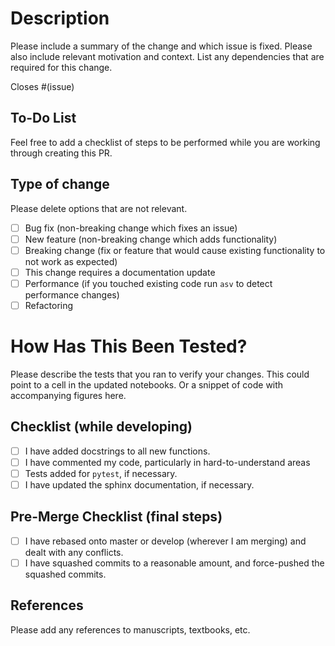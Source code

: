 # Description

Please include a summary of the change and which issue is fixed. Please also include relevant motivation and context. List any dependencies that are required for this change.

Closes #(issue)

## To-Do List

Feel free to add a checklist of steps to be performed while you are working through creating this PR.

## Type of change

Please delete options that are not relevant.

-   [ ]  Bug fix (non-breaking change which fixes an issue)
-   [ ]  New feature (non-breaking change which adds functionality)
-   [ ]  Breaking change (fix or feature that would cause existing functionality to not work as expected)
-   [ ]  This change requires a documentation update
-   [ ]  Performance (if you touched existing code run `asv` to detect performance changes)
-   [ ]  Refactoring

# How Has This Been Tested?

Please describe the tests that you ran to verify your changes. This could point to a cell in the updated notebooks. Or a snippet of code with accompanying figures here.

## Checklist (while developing)

-   [ ]  I have added docstrings to all new functions.
-   [ ]  I have commented my code, particularly in hard-to-understand areas
-   [ ]  Tests added for `pytest`, if necessary.
-   [ ]  I have updated the sphinx documentation, if necessary.

## Pre-Merge Checklist (final steps)

-   [ ]  I have rebased onto master or develop (wherever I am merging) and dealt with any conflicts.
-   [ ]  I have squashed commits to a reasonable amount, and force-pushed the squashed commits.

## References

Please add any references to manuscripts, textbooks, etc.
